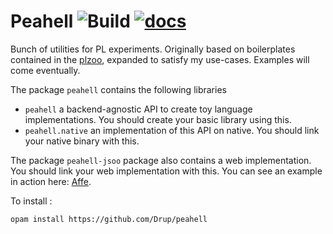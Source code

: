 # Peahell ![Build](https://github.com/Drup/peahell/workflows/Build/badge.svg) [![docs](https://img.shields.io/badge/doc-online-blue.svg)][doc]

Bunch of utilities for PL experiments. Originally based on boilerplates contained in the [plzoo](http://andrej.com/plzoo/), expanded to satisfy my use-cases. Examples will come eventually.

The package `peahell` contains the following libraries
- `peahell` a backend-agnostic API to create toy language implementations. You should create your basic library using this.
- `peahell.native` an implementation of this API on native. You should link your native binary with this.

The package `peahell-jsoo` package also contains a web implementation. You should link your web implementation with this. You can see an example in action here: [Affe](https://drup.github.io/pl-experiments/affe/).

To install :

```
opam install https://github.com/Drup/peahell
```

[doc]: https://drup.github.io/peahell/master/
